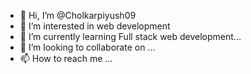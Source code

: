 - 👋 Hi, I’m @Cholkarpiyush09
- 👀 I’m interested in web development 
- 🌱 I’m currently learning Full stack web development...
- 💞️ I’m looking to collaborate on ...
- 📫 How to reach me ...

<!---
Cholkarpiyush09/Cholkarpiyush09 is a ✨ special ✨ repository because its `README.md` (this file) appears on your GitHub profile.
You can click the Preview link to take a look at your changes.
--->
